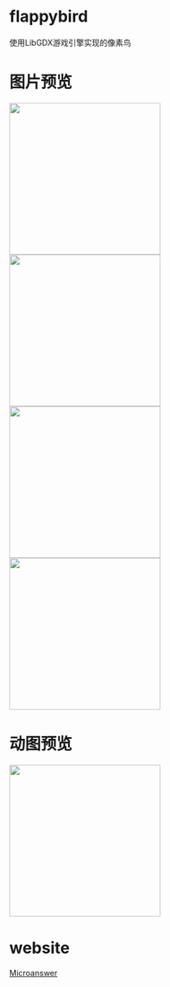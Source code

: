 # flappybird
使用LibGDX游戏引擎实现的像素鸟

# 图片预览

<img src="http://file.microanswer.cn/flappybird/**flappybird_1.jpg" width=270 /> <img src="http://file.microanswer.cn/flappybird/**flappybird_2.jpg" width=270 />
<img src="http://file.microanswer.cn/flappybird/**flappybird_3.jpg" width=270 /> <img src="http://file.microanswer.cn/flappybird/**flappybird_4.jpg" width=270 />

# 动图预览

<img src="http://file.microanswer.cn/flappybird/flappybird_video.gif" width=270 />

# website

[Microanswer](https://www.microanswer.cn/)
